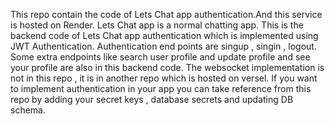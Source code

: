 This repo contain the code of Lets Chat app authentication.And this service is hosted on Render.
Lets Chat app is a normal chatting app.
This is the backend code of Lets Chat app authentication which is implemented using JWT Authentication.
Authentication end points are singup , singin , logout.
Some extra endpoints like search user profile and update profile and see your profile are also in this backend code.
The websocket implementation is not in this repo , it is in another repo which is hosted on versel.
If you want to implement authentication in your app you can take reference from this repo by adding your secret keys , database secrets and updating DB schema.
